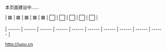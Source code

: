 
本页面建设中……

| 🟩     | 🟩      | 🟩     | 🟩      | 🟩     | ⬜️      | ⬜️     | ⬜️      | ⬜️     | ⬜️      |

| ------ | ------ | ------ | ------ | ------ | ------ | ------ | ------ | ------ | ------ |

http://iuou.cn
